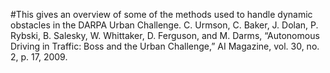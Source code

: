 	
#This gives an overview of some of the methods used to handle dynamic obstacles in the DARPA Urban Challenge.
C. Urmson, C. Baker, J. Dolan, P. Rybski, B. Salesky, W. Whittaker, D. Ferguson, and M. Darms, “Autonomous Driving in Traffic: Boss and the Urban Challenge,” AI Magazine, vol. 30, no. 2, p. 17, 2009. 
